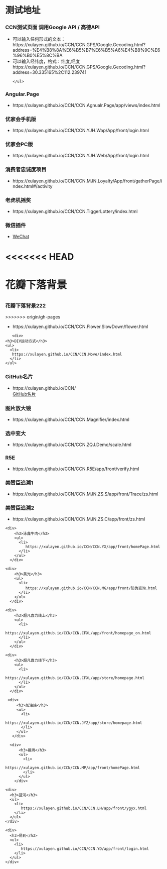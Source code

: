 ﻿# 测试地址
 
<div>
  <div>
  <h3>CCN测试页面 调用Google API / 高德API </h3>
    <ul>
      <li>
         可以输入任何形式的文本：
         <br/>
         https://xulayen.github.io/CCN/CCN.GPS/Google.Gecoding.html?address=%E4%B8%8A%E6%B5%B7%E6%B5%A6%E4%B8%9C%E6%96%B0%E5%8C%BA
      </li>
      <li>
        可以输入经纬度，格式：纬度,经度
       <br/>
        https://xulayen.github.io/CCN/CCN.GPS/Google.Gecoding.html?address=30.335165%2C112.239741
      </li>
        
    </ul>
  </div>

  <div>

  <div>
    <h3>Angular.Page</h3>
    <ul>
      <li>
        https://xulayen.github.io/CCN/CCN.Agnualr.Page/app/views/index.html
      </li>
    </ul>
  </div>
 
  <div>
    <h3>优家会手机版</h3>
    <ul>
      <li>
        https://xulayen.github.io/CCN/CCN.YJH.Wap/App/front/login.html
      </li>
    </ul>
  </div>

 <div>
    <h3>优家会PC版</h3>
    <ul>
      <li>
        https://xulayen.github.io/CCN/CCN.YJH.Web/App/front/login.html
      </li>
    </ul>
  </div>

 <div>
    <h3>消费者忠诚度项目</h3>
    <ul>
      <li>
        https://xulayen.github.io/CCN/CCN.MJN.Loyalty/App/front/gatherPage/index.html#/activity
      </li>
    </ul>
  </div>

 <div>
    <h3>老虎机摇奖</h3>
    <ul>
      <li>
        https://xulayen.github.io/CCN/CCN.TiggerLottery/index.html
      </li>
    </ul>
  </div>

 
   <div>
    <h3>微信插件</h3>
    <ul>
      <li>
        <a href="https://github.com/xulayen/WeChat">WeChat</a>
      </li>
    </ul>
  </div>

<<<<<<< HEAD
     <div>
    <h3>花瓣下落背景 </h3>
=======
  <div>
    <h3>花瓣下落背景222</h3>
>>>>>>> origin/gh-pages
    <ul>
      <li>
       https://xulayen.github.io/CCN/CCN.Flower.SlowDown/flower.html
      </li>
    </ul>
  </div>


       <div>
    <h3>DIV运动方式</h3>
    <ul>
      <li>
       https://xulayen.github.io/CCN/CCN.Move/index.html
      </li>
    </ul>
  </div>



  <div>
    <h3>GitHub名片</h3>
    <ul>
      <li>
        https://xulayen.github.io/CCN/
        <br>
        <a href="https://github.com/xulayen/github-widget-user">GitHub名片</a>
      </li>
    </ul>
  </div>


   <div>
    <h3>图片放大镜</h3>
    <ul>
      <li>
         https://xulayen.github.io/CCN/CCN.Magnifier/index.html
      </li>
    </ul>
  </div>

<div>
    <h3>选中变大</h3>
    <ul>
      <li>
         https://xulayen.github.io/CCN/CCN.ZQJ.Demo/scale.html
      </li>
    </ul>
  </div>

<div>
    <h3>R5E</h3>
    <ul>
      <li>
         https://xulayen.github.io/CCN/CCN.R5E/app/front/verify.html
      </li>
    </ul>
  </div>

  <div>
      <h3>美赞臣追溯1</h3>
      <ul>
        <li>
           https://xulayen.github.io/CCN/CCN.MJN.ZS.S/app/front/Trace/zs.html
        </li>
      </ul>
    </div>

  <div>
      <h3>美赞臣追溯2</h3>
      <ul>
        <li>
           https://xulayen.github.io/CCN/CCN.MJN.ZS.C/app/front/zs.html
        </li>
      </ul>
    </div>

    <div>
        <h3>泳鑫牛肉</h3>
        <ul>
          <li>
             https://xulayen.github.io/CCN/CCN.YX/app/front/homePage.html
          </li>
        </ul>
      </div>

    <div>
        <h3>美光</h3>
        <ul>
          <li>
             https://xulayen.github.io/CCN/CCN.MG/app/front/防伪查询.html
          </li>
        </ul>
      </div>

    <div>
        <h3>超凡喜力线上</h3>
        <ul>
          <li>
             https://xulayen.github.io/CCN/CCN.CFXL/app/front/homepage_on.html
          </li>
        </ul>
      </div>

    <div>
        <h3>超凡喜力线下</h3>
        <ul>
          <li>
             https://xulayen.github.io/CCN/CCN.CFXL/app/store/homepage.html
          </li>
        </ul>
      </div>

     <div>
         <h3>加油站</h3>
         <ul>
           <li>
              https://xulayen.github.io/CCN/CCN.JYZ/app/store/homepage.html
           </li>
         </ul>
       </div>

      <div>
          <h3>曼牌</h3>
          <ul>
            <li>
               https://xulayen.github.io/CCN/CCN.MP/app/front/homePage.html
            </li>
          </ul>
        </div>

    <div>
      <h3>蓝河</h3>
      <ul>
        <li>
           https://xulayen.github.io/CCN/CCN.LH/app/front/ygyx.html
        </li>
      </ul>
    </div>

    <div>
      <h3>易到</h3>
      <ul>
        <li>
           https://xulayen.github.io/CCN/CCN.YD/app/front/login.html
        </li>
      </ul>
    </div>

</div>
